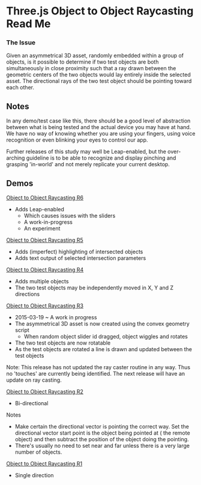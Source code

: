 Three.js Object to Object Raycasting Read Me
===

### The Issue

Given an asymmetrical 3D asset, randomly embedded within a group of objects, 
is it possible to determine if two test objects are both simultaneously in close proximity 
such that a ray drawn between the geometric centers of the two objects would lay entirely inside the selected asset.
The directional rays of the two test object should be pointing toward each other.
   
## Notes

In any demo/test case like this, there should be a good level of abstraction between what is being tested and the actual device you may have at hand.
We have no way of knowing whether you are using your fingers, using voice recognition or even blinking your eyes to control our app.

Further releases of this study may well be Leap-enabled, 
but the over-arching guideline is to be able to recognize and display pinching and grasping 'in-world' and not merely replicate your current desktop.



## Demos

[Object to Object Raycasting R6]( http://abantech.github.io/interaction-studies/threejs-object-to-object-raycasting/r6/threejs-object-to-object-raycasting.html )

* Adds Leap-enabled
	* Which causes issues with the sliders
	* A work-in-progress
	* An experiment

[Object to Object Raycasting R5]( http://abantech.github.io/interaction-studies/threejs-object-to-object-raycasting/r5/threejs-object-to-object-raycasting.html )

* Adds (imperfect) highlighting of intersected objects
* Adds text output of selected intersection parameters


[Object to Object Raycasting R4]( http://abantech.github.io/interaction-studies/threejs-object-to-object-raycasting/r2/threejs-object-to-object-raycasting.html )

* Adds multiple objects
* The two test objects may be independently moved in X, Y and Z directions



[Object to Object Raycasting R3]( http://abantech.github.io/interaction-studies/threejs-object-to-object-raycasting/r2/threejs-object-to-object-raycasting.html )

* 2015-03-19 ~ A work in progress
* The asymmetrical 3D asset is now created using the convex geometry script
	* When random object slider id dragged, object wiggles and rotates 
* The two test objects are now rotatable
* As the test objects are rotated a line is drawn and updated between the test objects

Note: This release has not updated the ray caster routine in any way. Thus no 'touches' are currently being identified. The next release will have an update on ray casting.

[Object to Object Raycasting R2]( http://abantech.github.io/interaction-studies/threejs-object-to-object-raycasting/r2/threejs-object-to-object-raycasting.html )

* Bi-directional

Notes

* Make certain the directional vector is pointing the correct way. Set the directional vector start point is the object being pointed at ( the remote object) and then subtract the position of the object doing the pointing.
* There's usually no need to set near and far unless there is a very large number of objects.

[Object to Object Raycasting R1]( http://abantech.github.io/interaction-studies/threejs-object-to-object-raycasting/r1/threejs-object-to-object-raycasting.html )

* Single direction
